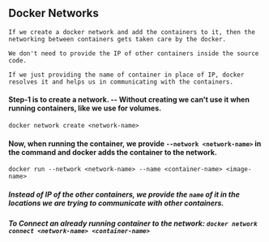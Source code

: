 ## Docker Networks

    If we create a docker network and add the containers to it, then the networking between containers gets taken care by the docker.

    We don't need to provide the IP of other containers inside the source code.

    If we just providing the name of container in place of IP, docker resolves it and helps us in communicating with the containers.

#### Step-1 is to create a network. -- Without creating we can't use it when running containers, like we use for volumes.

`docker network create <network-name>`

#### Now, when running the container, we provide `--network <network-name>` in the command and docker adds the container to the network.

`docker run --network <network-name> --name <container-name> <image-name>`

##### Instead of IP of the other containers, we provide the `name` of it in the locations we are trying to communicate with other containers.

##### To Connect an already running container to the network: `docker network connect <network-name> <container-name>`

